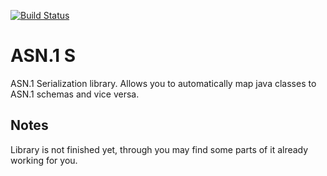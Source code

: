 [![Build Status](https://travis-ci.org/lastrix/asn1s.svg?branch=master)](https://travis-ci.org/lastrix/asn1s)

ASN.1 S
==
ASN.1 Serialization library. Allows you to automatically map java classes to ASN.1 schemas and vice versa.

Notes
--
Library is not finished yet, through you may find some parts of it already working for you.
